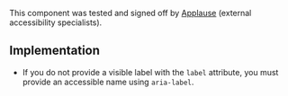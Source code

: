 <vwc-note connotation="success" headline="No issues found">
  <vwc-icon name="check-solid" connotation="success" label="Passed Accessibility Testing" slot="icon" size="0"></vwc-icon>
  <p>This component was tested and signed off by <a href="https://www.applause.com/">Applause</a> (external accessibility specialists).</p>
</vwc-note>

## Implementation

- If you do not provide a visible label with the `label` attribute, you must provide an accessible name using `aria-label`.
